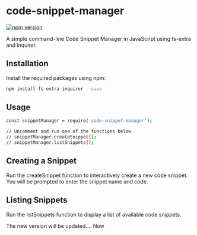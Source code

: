 # code-snippet-manager

[![npm version](https://badge.fury.io/js/code-snippet-manager.svg)](https://www.npmjs.com/package/code-snippet-manager)

A simple command-line Code Snippet Manager in JavaScript using fs-extra and inquirer.

## Installation

Install the required packages using npm:

```bash
npm install fs-extra inquirer --save
``` 

## Usage

```bash
const snippetManager = require('code-snippet-manager');

// Uncomment and run one of the functions below
// snippetManager.createSnippet();
// snippetManager.listSnippets();

```

## Creating a Snippet

Run the createSnippet function to interactively create a new code snippet. You will be prompted to enter the snippet name and code.

## Listing Snippets

Run the listSnippets function to display a list of available code snippets.

The new version will be updated....
Now
